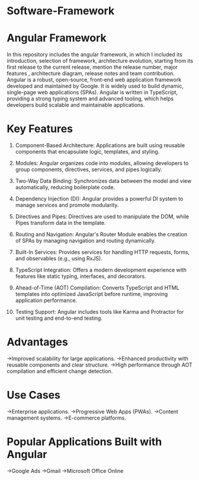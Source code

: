 # Software-Framework
# Angular Framework
In this repository includes the angular framework, in which I included its introduction, selection of framework, architecture evolution, starting from its first release to the current release, mention the release number, major features , architecture diagram, release notes and team contribution. 
Angular is a robust, open-source, front-end web application framework developed and maintained by Google. It is widely used to build dynamic, single-page web applications (SPAs). Angular is written in TypeScript, providing a strong typing system and advanced tooling, which helps developers build scalable and maintainable applications.

# Key Features
1. Component-Based Architecture:
Applications are built using reusable components that encapsulate logic, templates, and styling.

2. Modules:
Angular organizes code into modules, allowing developers to group components, directives, services, and pipes logically.

3. Two-Way Data Binding:
Synchronizes data between the model and view automatically, reducing boilerplate code.

4. Dependency Injection (DI):
Angular provides a powerful DI system to manage services and promote modularity.

5. Directives and Pipes:
Directives are used to manipulate the DOM, while Pipes transform data in the template.

6. Routing and Navigation:
Angular's Router Module enables the creation of SPAs by managing navigation and routing dynamically.

7. Built-In Services:
Provides services for handling HTTP requests, forms, and observables (e.g., using RxJS).

8. TypeScript Integration:
Offers a modern development experience with features like static typing, interfaces, and decorators.

9. Ahead-of-Time (AOT) Compilation:
Converts TypeScript and HTML templates into optimized JavaScript before runtime, improving application performance.

10. Testing Support:
Angular includes tools like Karma and Protractor for unit testing and end-to-end testing.

# Advantages
->Improved scalability for large applications.
->Enhanced productivity with reusable components and clear structure.
->High performance through AOT compilation and efficient change detection.
# Use Cases
->Enterprise applications.
->Progressive Web Apps (PWAs).
->Content management systems.
->E-commerce platforms.
# Popular Applications Built with Angular
->Google Ads
->Gmail
->Microsoft Office Online
